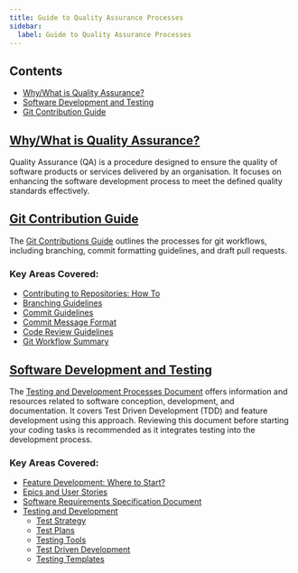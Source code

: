 ```yaml
---
title: Guide to Quality Assurance Processes
sidebar:
  label: Guide to Quality Assurance Processes
---
```


## Contents

- [Why/What is Quality Assurance?](#whywhat-is-quality-assurance)
- [Software Development and Testing](#software-development-and-testing)
- [Git Contribution Guide](#git-contribution-guide)

## [Why/What is Quality Assurance?](#whywhat-is-quality-assurance)

Quality Assurance (QA) is a procedure designed to ensure the quality of software products or services delivered by an organisation. It focuses on enhancing the software development process to meet the defined quality standards effectively.

## [Git Contribution Guide](#git-contribution-guide)

The [Git Contributions Guide](./git-contribution-guide) outlines the processes for git workflows, including branching, commit formatting guidelines, and draft pull requests.

### Key Areas Covered:

- [Contributing to Repositories: How To](./git-contributions-guide#contributing-to-repositories-how-to)
- [Branching Guidelines](./git-contributions-guide#branching-guidelines)
- [Commit Guidelines](./git-contributions-guide#commit-guidelines)
- [Commit Message Format](./git-contributions-guide#message-format)
- [Code Review Guidelines](./git-contributions-guide#code-review-guidelines)
- [Git Workflow Summary](./git-contributions-guide#git-workflow-summary)

## [Software Development and Testing](#software-development-and-testing)

The [Testing and Development Processes Document](./testing-and-dev) offers information and resources related to software conception, development, and documentation. It covers Test Driven Development (TDD) and feature development using this approach. Reviewing this document before starting your coding tasks is recommended as it integrates testing into the development process.

### Key Areas Covered:

- [Feature Development: Where to Start?](./testing-and-dev#feature-development-where-do-i-start)
- [Epics and User Stories](./testing-and-dev#epics-and-user-stories)
- [Software Requirements Specification Document](./testing-and-dev#software-requirements-specification-document)
- [Testing and Development](./testing-and-dev#testing-and-development)
  - [Test Strategy](./testing-and-dev#test-strategy)
  - [Test Plans](./testing-and-dev#making-a-test-plan)
  - [Testing Tools](./testing-and-dev#testing-tools)
  - [Test Driven Development](./testing-and-dev#test-driven-development)
  - [Testing Templates](./testing-and-dev#testing-templates)